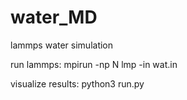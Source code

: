 # water_MD
lammps water simulation

run lammps: mpirun -np N lmp -in wat.in

visualize results: python3 run.py

